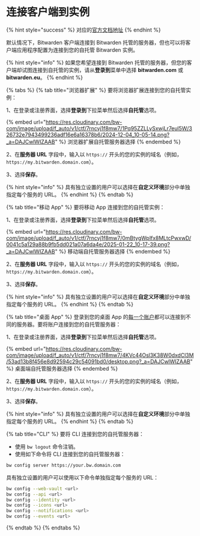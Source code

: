 # 连接客户端到实例

{% hint style="success" %}
对应的[官方文档地址](https://bitwarden.com/help/article/change-client-environment/)
{% endhint %}

默认情况下，Bitwarden 客户端连接到 Bitwarden 托管的服务器，但也可以将客户端应用程序配置为连接到您的自托管 Bitwarden 实例。

{% hint style="info" %}
如果您希望连接到 Bitwarden 托管的服务器，但您的客户端却试图连接到自托管的实例，请从**登录到**菜单中选择 **bitwarden.com** 或 **bitwarden.eu**。
{% endhint %}

{% tabs %}
{% tab title="浏览器扩展" %}
要将浏览器扩展连接到您的自托管实例：

1、在登录或注册界面，选择**登录到**下拉菜单然后选择**自托管**选项。

{% embed url="https://res.cloudinary.com/bw-com/image/upload/f_auto/v1/ctf/7rncvj1f8mw7/1Pq95ZZLLySxwjLr7eul5W/326732e7943499236adf16e6a16378b6/2024-12-04_10-05-14.png?_a=DAJCwlWIZAAB" %}
浏览器扩展自托管服务器选择
{% endembed %}

2、在**服务器 URL** 字段中，输入以 `https://` 开头的您的实例的域名（例如，`https://my.bitwarden.domain.com`）。

3、选择**保存**。

{% hint style="info" %}
具有独立设置的用户可以选择在**自定义环境**部分中单独指定每个服务的 URL。
{% endhint %}
{% endtab %}

{% tab title="移动 App" %}
要将移动 App 连接到您的自托管实例：

1、在登录或注册界面，选择**登录到**下拉菜单然后选择**自托管**选项。

{% embed url="https://res.cloudinary.com/bw-com/image/upload/f_auto/v1/ctf/7rncvj1f8mw7/0mBtygWpIfx8MLtcPwxwD/0041c5a129a88b9fb5dd021a07a6da4e/2025-01-22_10-17-39.png?_a=DAJCwlWIZAAB" %}
移动端自托管服务器选择
{% endembed %}

2、在**服务器 URL** 字段中，输入以 `https://` 开头的您的实例的域名（例如，`https://my.bitwarden.domain.com`）。

3、选择**保存**。

{% hint style="info" %}
具有独立设置的用户可以选择在**自定义环境**部分中单独指定每个服务的 URL。
{% endhint %}
{% endtab %}

{% tab title="桌面 App" %}
登录到您的桌面 App 的[每一个账户](../your-vault/account-switching.md)都可以连接到不同的服务器。要将账户连接到您的自托管服务器：

1、在登录或注册界面，选择**登录到**下拉菜单然后选择**自托管**选项。

{% embed url="https://res.cloudinary.com/bw-com/image/upload/f_auto/v1/ctf/7rncvj1f8mw7/4KVc44Osl3K38W0dxdCl3M/53ad13b8f456e8d92594c29c54091bd0/desktop.png?_a=DAJCwlWIZAAB" %}
桌面端自托管服务器选择
{% endembed %}

2、在**服务器 URL** 字段中，输入以 `https://` 开头的您的实例的域名（例如，`https://my.bitwarden.domain.com`）。

3、选择**保存**。

{% hint style="info" %}
具有独立设置的用户可以选择在**自定义环境**部分中单独指定每个服务的 URL。
{% endhint %}
{% endtab %}

{% tab title="CLI" %}
要将 CLI 连接到您的自托管服务器：

* 使用 `bw logout` 命令注销。
* 使用如下命令将 CLI 连接到您的自托管服务器：

```bash
bw config server https://your.bw.domain.com
```

具有独立设置的用户可以使用以下命令单独指定每个服务的 URL：

```bash
bw config --web-vault <url>
bw config --api <url>
bw config --identity <url>
bw config --icons <url>
bw config --notifications <url>
bw config --events <url>
```
{% endtab %}
{% endtabs %}
